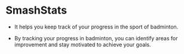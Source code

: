 # SmashStats


- It helps you keep track of your progress in the sport of badminton.

- By tracking your progress in badminton, you can identify areas for improvement and stay motivated to achieve your goals.
